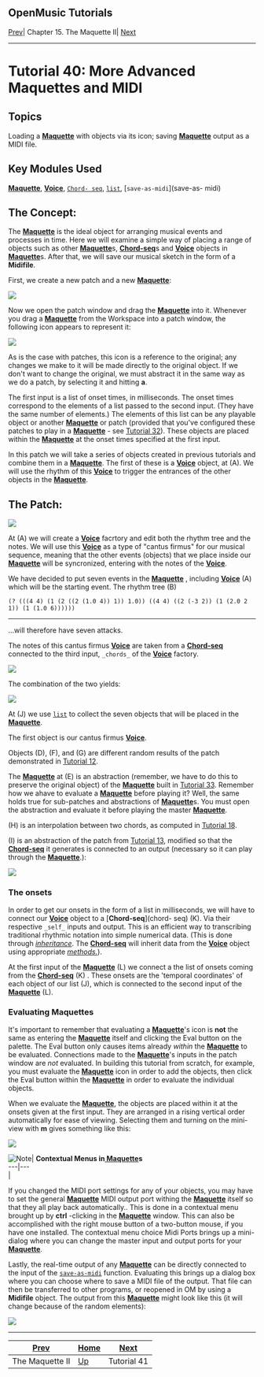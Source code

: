 OpenMusic Tutorials  
---  
[Prev](tut.gen.40-41)| Chapter 15. The Maquette II|
[Next](tut.gen.41)  
  
* * *

# Tutorial 40: More Advanced Maquettes and MIDI

## Topics

Loading a [**Maquette**](glossary#MAQUETTE) with objects via its icon;
saving [**Maquette**](glossary#MAQUETTE) output as a MIDI file.

## Key Modules Used

[ **Maquette**](glossary#MAQUETTE), [**Voice**](voice), [`Chord-
seq`](chord-seq), [`list`](list), [`save-as-midi`](save-as-
midi)

## The Concept:

The [**Maquette**](glossary#MAQUETTE) is the ideal object for arranging
musical events and processes in time. Here we will examine a simple way of
placing a range of objects such as other
[**Maquette**](glossary#MAQUETTE)s, [**Chord-seq**](chord-seq)s and
[**Voice**](voice) objects in [**Maquette**](glossary#MAQUETTE)s.
After that, we will save our musical sketch in the form of a **Midifile**.

First, we create a new patch and a new [**Maquette**](glossary#MAQUETTE):

![](figures/tutorials/general/40a.png)

Now we open the patch window and drag the
[**Maquette**](glossary#MAQUETTE) into it. Whenever you drag a
[**Maquette**](glossary#MAQUETTE) from the Workspace into a patch window,
the following icon appears to represent it:

![](figures/tutorials/general/40b.png)

As is the case with patches, this icon is a reference to the original; any
changes we make to it will be made directly to the original object. If we
don't want to change the original, we must abstract it in the same way as we
do a patch, by selecting it and hitting **a**.

The first input is a list of onset times, in milliseconds. The onset times
correspond to the elements of a list passed to the second input. (They have
the same number of elements.) The elements of this list can be any playable
object or another [**Maquette**](glossary#MAQUETTE) or patch (provided
that you've configured these patches to play in a
[**Maquette**](glossary#MAQUETTE) \- see [Tutorial 32](tut.gen.32)).
These objects are placed within the [**Maquette**](glossary#MAQUETTE) at
the onset times specified at the first input.

In this patch we will take a series of objects created in previous tutorials
and combine them in a [**Maquette**](glossary#MAQUETTE). The first of
these is a [**Voice**](voice) object, at (A). We will use the rhythm of
this [**Voice**](voice) to trigger the entrances of the other objects in
the [**Maquette**](glossary#MAQUETTE).

## The Patch:

![](figures/tutorials/general/40c.png)

At (A) we will create a [**Voice**](voice) facrtory and edit both the
rhythm tree and the notes. We will use this [**Voice**](voice) as a type
of "cantus firmus" for our musical sequence, meaning that the other events
(objects) that we place inside our [**Maquette**](glossary#MAQUETTE) will
be syncronized, entering with the notes of the [**Voice**](voice).

We have decided to put seven events in the
[**Maquette**](glossary#MAQUETTE) , including [**Voice**](voice) (A)
which will be the starting event. The rhythm tree (B)

    
    
    (? (((4 4) (1 (2 ((2 (1.0 4)) 1)) 1.0)) ((4 4) ((2 (-3 2)) (1 (2.0 2 1)) (1 (1.0 6))))))  
  
---  
  
...will therefore have seven attacks.

The notes of this cantus firmus [**Voice**](voice) are taken from a
[**Chord-seq**](chord-seq) connected to the third input, `_chords_` of
the [**Voice**](voice) factory.

![](figures/tutorials/general/40d.png)

The combination of the two yields:

![](figures/tutorials/general/40e.png)

At (J) we use [`list`](list) to collect the seven objects that will be
placed in the [**Maquette**](glossary#MAQUETTE).

The first object is our cantus firmus [**Voice**](voice).

Objects (D), (F), and (G) are different random results of the patch
demonstrated in [Tutorial 12](tut.gen.12).

The [**Maquette**](glossary#MAQUETTE) at (E) is an abstraction (remember,
we have to do this to preserve the original object) of the
[**Maquette**](glossary#MAQUETTE) built in [Tutorial
33](tut.gen.33). Remember how we ahave to evaluate a
[**Maquette**](glossary#MAQUETTE) before playing it? Well, the same holds
true for sub-patches and abstractions of
[**Maquette**](glossary#MAQUETTE)s. You must open the abstraction and
evaluate it before playing the master [**Maquette**](glossary#MAQUETTE).

(H) is an interpolation between two chords, as computed in [Tutorial
18](tut.gen.18).

(I) is an abstraction of the patch from [Tutorial 13](tut.gen.13),
modified so that the [**Chord-seq**](chord-seq) it generates is connected
to an output (necessary so it can play through the
[**Maquette**](glossary#MAQUETTE).):

![](figures/tutorials/general/40f.png)

### The onsets

In order to get our onsets in the form of a list in milliseconds, we will have
to connect our [**Voice**](voice) object to a [**Chord-seq**](chord-
seq) (K). Via their respective `_self_` inputs and output. This is an
efficient way to transcribing traditional rhythmic notation into simple
numerical data. (This is done through [_inheritance_](inheritance). The
[**Chord-seq**](chord-seq) will inherit data from the
[**Voice**](voice) object using appropriate
[_methods._](glossary#METHOD)).

At the first input of the [**Maquette**](glossary#MAQUETTE) (L) we
connect a the list of onsets coming from the [**Chord-seq**](chord-seq)
(K) . These onsets are the 'temporal coordinates' of each object of our list
(J), which is connected to the second input of the
[**Maquette**](glossary#MAQUETTE) (L).

### Evaluating Maquettes

It's important to remember that evaluating a
[**Maquette**](glossary#MAQUETTE)'s icon is **not** the same as entering
the [**Maquette**](glossary#MAQUETTE) itself and clicking the Eval button
on the palette. The Eval button only causes items already _within_ the
[**Maquette**](glossary#MAQUETTE) to be evaluated. Connections made to
the [**Maquette**](glossary#MAQUETTE)'s inputs in the patch window are
_not_ evaluated. In building this tutorial from scratch, for example, you must
evaluate the [**Maquette**](glossary#MAQUETTE) icon in order to add the
objects, then click the Eval button within the
[**Maquette**](glossary#MAQUETTE) in order to evaluate the individual
objects.

When we evaluate the [**Maquette**](glossary#MAQUETTE), the objects are
placed within it at the onsets given at the first input. They are arranged in
a rising vertical order automatically for ease of viewing. Selecting them and
turning on the mini-view with **m** gives something like this:

![](figures/tutorials/general/40g.png)

![Note](figures/images/note.gif)|  **Contextual Menus in[
**Maquette**](glossary#MAQUETTE)s**  
---|---  
 |

If you changed the MIDI port settings for any of your objects, you may have to
set the general [**Maquette**](glossary#MAQUETTE) MIDI output port
withing the [**Maquette**](glossary#MAQUETTE) itself so that they all
play back automatically.. This is done in a contextual menu brought up by
**ctrl** -clicking in the [**Maquette**](glossary#MAQUETTE) window. This
can also be accomplished with the right mouse button of a two-button mouse, if
you have one installed. The contextual menu choice Midi Ports brings up a
mini-dialog where you can change the master input and output ports for your
[**Maquette**](glossary#MAQUETTE).  
  
Lastly, the real-time output of any [**Maquette**](glossary#MAQUETTE) can
be directly connected to the input of the [`save-as-midi`](save-as-midi)
function. Evaluating this brings up a dialog box where you can choose where to
save a MIDI file of the output. That file can then be transferred to other
programs, or reopened in OM by using a **Midifile** object. The output from
this [**Maquette**](glossary#MAQUETTE) might look like this (it will
change because of the random elements):

![](figures/tutorials/general/40h.png)

* * *

[Prev](tut.gen.40-41)| [Home](index)| [Next](tut.gen.41)  
---|---|---  
The Maquette II| [Up](tut.gen.40-41)| Tutorial 41

